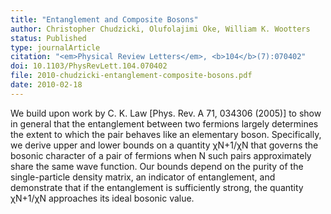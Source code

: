 ```yaml
---
title: "Entanglement and Composite Bosons"
author: Christopher Chudzicki, Olufolajimi Oke, William K. Wootters
status: Published
type: journalArticle
citation: "<em>Physical Review Letters</em>, <b>104</b>(7):070402"
doi: 10.1103/PhysRevLett.104.070402
file: 2010-chudzicki-entanglement-composite-bosons.pdf
date: 2010-02-18
---
```



We build upon work by C. K. Law [Phys. Rev. A 71, 034306 (2005)] to show in general that the entanglement between two fermions largely determines the extent to which the pair behaves like an elementary boson. Specifically, we derive upper and lower bounds on a quantity χN+1/χN that governs the bosonic character of a pair of fermions when N such pairs approximately share the same wave function. Our bounds depend on the purity of the single-particle density matrix, an indicator of entanglement, and demonstrate that if the entanglement is sufficiently strong, the quantity χN+1/χN approaches its ideal bosonic value.
